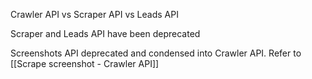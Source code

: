 
Crawler API vs Scraper API vs Leads API

Scraper and Leads API have been deprecated

Screenshots API deprecated and condensed into Crawler API. Refer to [[Scrape screenshot - Crawler API]]